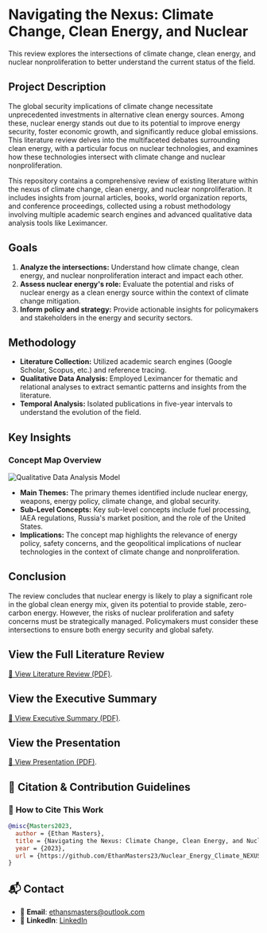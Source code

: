 # Navigating the Nexus: Climate Change, Clean Energy, and Nuclear

This review explores the intersections of climate change, clean energy, and nuclear nonproliferation to better understand the current status of the field.

## Project Description

The global security implications of climate change necessitate unprecedented investments in alternative clean energy sources. Among these, nuclear energy stands out due to its potential to improve energy security, foster economic growth, and significantly reduce global emissions. This literature review delves into the multifaceted debates surrounding clean energy, with a particular focus on nuclear technologies, and examines how these technologies intersect with climate change and nuclear nonproliferation.

This repository contains a comprehensive review of existing literature within the nexus of climate change, clean energy, and nuclear nonproliferation. It includes insights from journal articles, books, world organization reports, and conference proceedings, collected using a robust methodology involving multiple academic search engines and advanced qualitative data analysis tools like Leximancer.

## Goals

1. **Analyze the intersections:** Understand how climate change, clean energy, and nuclear nonproliferation interact and impact each other.
2. **Assess nuclear energy's role:** Evaluate the potential and risks of nuclear energy as a clean energy source within the context of climate change mitigation.
3. **Inform policy and strategy:** Provide actionable insights for policymakers and stakeholders in the energy and security sectors.

## Methodology

- **Literature Collection:** Utilized academic search engines (Google Scholar, Scopus, etc.) and reference tracing.
- **Qualitative Data Analysis:** Employed Leximancer for thematic and relational analyses to extract semantic patterns and insights from the literature.
- **Temporal Analysis:** Isolated publications in five-year intervals to understand the evolution of the field.

## Key Insights

### Concept Map Overview
![Qualitative Data Analysis Model](assets/E_Nexus-concept-map.jpeg)

- **Main Themes:** The primary themes identified include nuclear energy, weapons, energy policy, climate change, and global security.
- **Sub-Level Concepts:** Key sub-level concepts include fuel processing, IAEA regulations, Russia's market position, and the role of the United States.
- **Implications:** The concept map highlights the relevance of energy policy, safety concerns, and the geopolitical implications of nuclear technologies in the context of climate change and nonproliferation.

## Conclusion

The review concludes that nuclear energy is likely to play a significant role in the global clean energy mix, given its potential to provide stable, zero-carbon energy. However, the risks of nuclear proliferation and safety concerns must be strategically managed. Policymakers must consider these intersections to ensure both energy security and global safety.

## View the Full Literature Review
[📄 View Literature Review (PDF)](https://raw.githubusercontent.com/EthanMasters23/Nuclear_Energy_Climate_NEXUS_Research/main/assets/NEXUS_Literature_Review.pdf).

## View the Executive Summary
[📄 View Executive Summary (PDF)](https://raw.githubusercontent.com/EthanMasters23/Nuclear_Energy_Climate_NEXUS_Research/main/assets/NEXUS_Executive_Summary.pdf).

## View the Presentation
[📄 View Presentation (PDF)](https://raw.githubusercontent.com/EthanMasters23/Nuclear_Energy_Climate_NEXUS_Research/main/assets/NEXUS_Presentation.pdf).

## 📖 Citation & Contribution Guidelines

### 📌 **How to Cite This Work**
```bibtex
@misc{Masters2023,
  author = {Ethan Masters},
  title = {Navigating the Nexus: Climate Change, Clean Energy, and Nuclear Nonproliferation},
  year = {2023},
  url = {https://github.com/EthanMasters23/Nuclear_Energy_Climate_NEXUS_Research}
}
```

## 📬 Contact

- 📧 **Email**: [ethansmasters@outlook.com](mailto:ethansmasters@outlook.com)
- 🔗 **LinkedIn**: [LinkedIn](https://www.linkedin.com/in/ethan-masters/)

